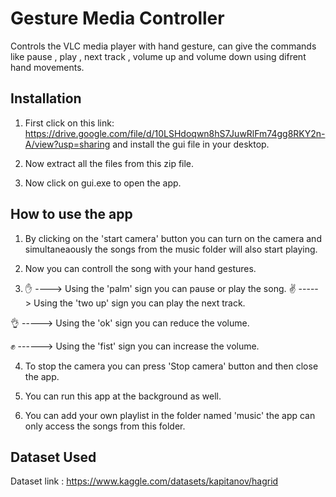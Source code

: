 
# Gesture Media Controller

Controls the VLC media player with hand gesture, can give the commands like pause , play , next track , volume up and volume down using difrent hand movements.



## Installation
1. First click on this link: https://drive.google.com/file/d/10LSHdoqwn8hS7JuwRlFm74gg8RKY2n-A/view?usp=sharing 
and install the gui file in your desktop.

2. Now extract all the files from this zip file.
3. Now click on gui.exe to open the app. 

## How to use the app
1. By clicking on the  'start camera' button you can turn on the camera and simultaneaously the songs from the music folder will also start playing. 
2. Now you can controll the song with your hand gestures.

3. ✋ ----> Using the 'palm' sign you can pause or play the song.
✌️ -----> Using the 'two up' sign you can play the next track.

👌 -----> Using the 'ok' sign you can reduce the volume.

✊ ------> Using the 'fist' sign you can increase the volume.

4. To stop the camera you can press 'Stop camera' button and then close the app.
5. You can run this app at the background as well. 

6. You can add your own playlist in the folder named 'music' the app can only access the songs from this folder. 

## Dataset Used
Dataset link : https://www.kaggle.com/datasets/kapitanov/hagrid

    